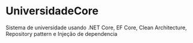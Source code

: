 # UniversidadeCore
Sistema de universidade usando .NET Core, EF Core, Clean Architecture, Repository pattern e Injeção de dependencia

